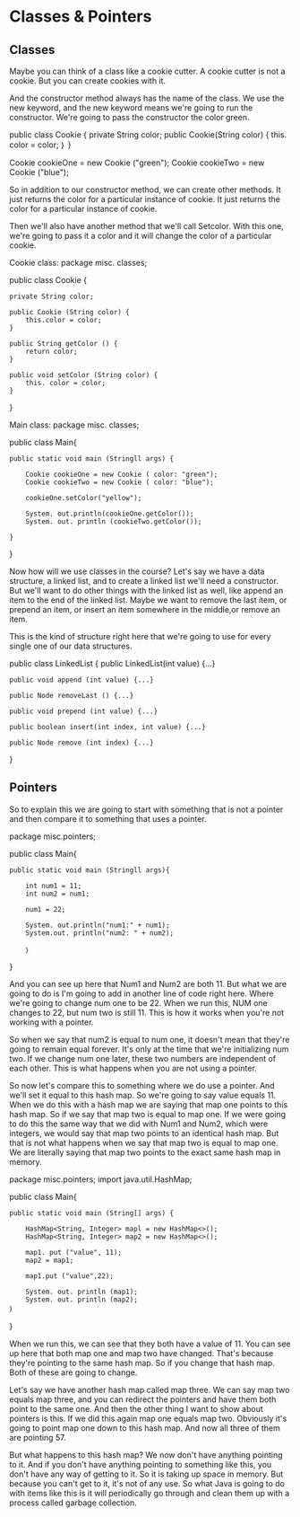 # Classes & Pointers

## Classes

Maybe you can think of a class like a cookie cutter. A cookie cutter is not a cookie. But you can create cookies with it.

And the constructor method always has the name of the class.
We use the new keyword, and the new keyword means we're going to run the constructor. We're going to pass the constructor the color green.

public class Cookie {
    private String color;
    public Cookie(String color) {
        this. color = color;
    ｝
}

Cookie cookieOne = new Cookie ("green");
Cookie cookieTwo = new Cookie ("blue");

So in addition to our constructor method, we can create other methods.
It just returns the color for a particular instance of cookie. It just returns the color for a particular instance of cookie.

Then we'll also have another method that we'll call Setcolor. With this one, we're going to pass it a color and it will change the color of a particular cookie.

Cookie class:
package misc. classes;

public class Cookie {

    private String color;

    public Cookie (String color) {
        this.color = color;
    }

    public String getColor () {
        return color;
    }

    public void setColor (String color) {
        this. color = color;
    }

}

Main class:
package misc. classes;

public class Main{

    public static void main (Stringll args) {

        Cookie cookieOne = new Cookie ( color: "green");
        Cookie cookieTwo = new Cookie ( color: "blue");

        cookieOne.setColor("yellow");

        System. out.println(cookieOne.getColor());
        System. out. println (cookieTwo.getColor());

    }

}

Now how will we use classes in the course?
Let's say we have a data structure, a linked list, and to create a linked list we'll need a constructor. But we'll want to do other things with the linked list as well, like append an item to the end of the  linked list. Maybe we want to remove the last item, or prepend an item, or insert an item somewhere in the middle,or remove an item.

This is the kind of structure right here that we're going to use for every single one of our data structures.

public class LinkedList {
    public LinkedList(int value) {...}

    public void append (int value) {...}

    public Node removeLast () {...}

    public void prepend (int value) {...}

    public boolean insert(int index, int value) {...}

    public Node remove (int index) {...}

}

## Pointers

So to explain this we are going to start with something that is not a pointer and then compare it to something that uses a pointer.

package misc.pointers;

public class Main{

    public static void main (Stringll args){

        int num1 = 11;
        int num2 = num1;

        num1 = 22;

        System. out.println("num1:" + num1);
        System.out. println("num2: " + num2);

        ｝

}

And you can see up here that Num1 and Num2 are both 11. But what we are going to do is I'm going to add in another line of code right here. Where we're going to change num one to be 22. When we run this, NUM one changes to 22, but num two is still 11. This is how it works when you're not working with a pointer.

So when we say that num2 is equal to num one, it doesn't mean that they're going to remain equal forever. It's only at the time that we're initializing num two. If we change num one later, these two numbers are independent of each other. This is what happens when you are not using a pointer.

So now let's compare this to something where we do use a pointer. And we'll set it equal to this hash map. So we're going to say value equals 11. When we do this with a hash map we are saying that map one points to this hash map. So if we say that map two is equal to map one. If we were going to do this the same way that we did with Num1 and Num2, which were integers, we would say that map two points to an identical hash map. But that is not what happens when we say that map two is equal to map one. We are literally saying that map two points to the exact same hash map in memory.

package misc.pointers;
import java.util.HashMap;

public class Main{

    public static void main (String[] args) {

        HashMap<String, Integer> mapl = new HashMap<>();
        HashMap<String, Integer> map2 = new HashMap<>();

        map1. put ("value", 11);
        map2 = map1;

        map1.put ("value",22);

        System. out. println (map1);
        System. out. println (map2);
    ｝
｝

When we run this, we can see that they both have a value of 11. You can see up here that both map one and map two have changed. That's because they're pointing to the same hash map. So if you change that hash map. Both of these are going to change.

Let's say we have another hash map called map three. We can say map two equals map three, and you can redirect the pointers and have them both point to the same one. And then the other thing I want to show about pointers is this. If we did this again map one equals map two. Obviously it's going to point map one down to this hash map. And now all three of them are pointing 57.

But what happens to this hash map? We now don't have anything pointing to it. And if you don't have anything pointing to something like this, you don't have any way of getting to it. So it is taking up space in memory. But because you can't get to it, it's not of any use. So what Java is going to do with items like this is it will periodically go through and clean them up with a process called garbage collection.
